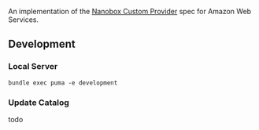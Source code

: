 An implementation of the [Nanobox Custom Provider](https://docs.nanobox.io/providers/create/) spec for Amazon Web Services.

## Development

### Local Server
`bundle exec puma -e development`

### Update Catalog

todo
